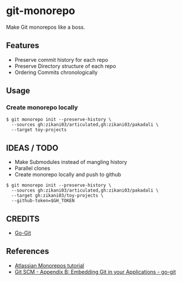 git-monorepo
============

Make Git monorepos like a boss.

## Features

- Preserve commit history for each repo
- Preserve Directory structure of each repo
- Ordering Commits chronologically

## Usage

### Create monorepo locally

```shell
$ git monorepo init --preserve-history \ 
  --sources gh:zikani03/articulated,gh:zikani03/pakadali \ 
  --target toy-projects
```



## IDEAS / TODO

- Make Submodules instead of mangling history
- Parallel clones
- Create monorepo locally and push to github

```shell
$ git monorepo init --preserve-history \ 
  --sources gh:zikani03/articulated,gh:zikani03/pakadali \ 
  --target gh:zikani03/toy-projects \ 
  --github-token=$GH_TOKEN
```

## CREDITS

- [Go-Git](https://pkg.go.dev/github.com/go-git/go-git/v5)


## References

- [Atlassian Monorepos tutorial](https://www.atlassian.com/git/tutorials/monorepos)
- [Git SCM - Appendix B: Embedding Git in your Applications - go-git](https://git-scm.com/book/en/v2/Appendix-B%3A-Embedding-Git-in-your-Applications-go-git)
